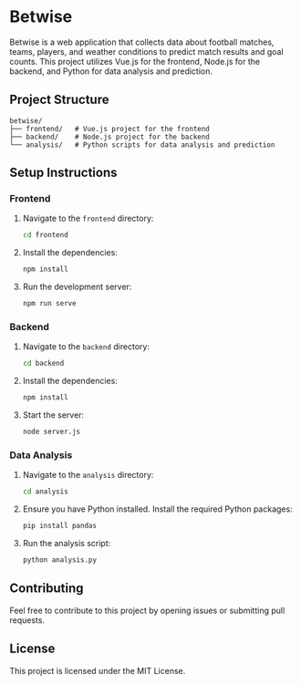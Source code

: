 # Betwise

Betwise is a web application that collects data about football matches, teams, players, and weather conditions to predict match results and goal counts. This project utilizes Vue.js for the frontend, Node.js for the backend, and Python for data analysis and prediction.

## Project Structure

```
betwise/
├── frontend/   # Vue.js project for the frontend
├── backend/    # Node.js project for the backend
└── analysis/   # Python scripts for data analysis and prediction
```

## Setup Instructions

### Frontend

1. Navigate to the `frontend` directory:
    ```sh
    cd frontend
    ```

2. Install the dependencies:
    ```sh
    npm install
    ```

3. Run the development server:
    ```sh
    npm run serve
    ```

### Backend

1. Navigate to the `backend` directory:
    ```sh
    cd backend
    ```

2. Install the dependencies:
    ```sh
    npm install
    ```

3. Start the server:
    ```sh
    node server.js
    ```

### Data Analysis

1. Navigate to the `analysis` directory:
    ```sh
    cd analysis
    ```

2. Ensure you have Python installed. Install the required Python packages:
    ```sh
    pip install pandas
    ```

3. Run the analysis script:
    ```sh
    python analysis.py
    ```

## Contributing

Feel free to contribute to this project by opening issues or submitting pull requests.

## License

This project is licensed under the MIT License.
